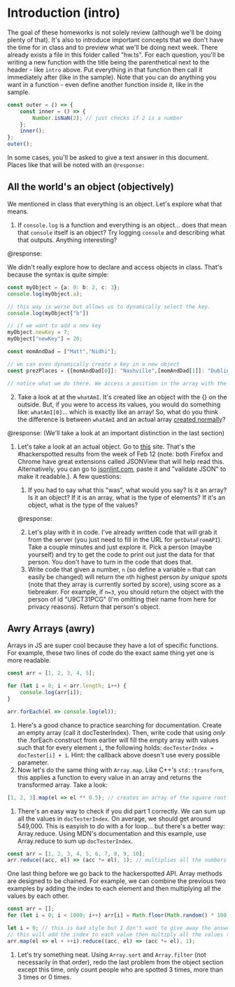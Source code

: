 # Introduction (intro)

The goal of these homeworks is not solely review (although we'll be doing plenty of that). It's also to introduce important concepts that we don't have the time for in class and to preview what we'll be doing next week. There already exists a file in this folder called "hw.ts". For each question, you'll be writing a new function with the title being the parenthetical next to the header - like `intro` above. Put everything in that function then call it immediately after (like in the sample). Note that you can do anything you want in a function - even define another function inside it, like in the sample.

```js
const outer = () => {
	const inner = () => {
		Number.isNaN(2); // just checks if 2 is a number
	};
	inner();
};
outer();
```

In some cases, you'll be asked to give a text answer in this document. Places like that will be noted with an `@response:`

## All the world's an object (objectively)

We mentioned in class that everything is an object. Let's explore what that means.

1. If `console.log` is a function and everything is an object... does that mean that `console` itself is an object? Try logging `console` and describing what that outputs. Anything interesting?

@response:

We didn't really explore how to declare and access objects in class. That's because the syntax is quite simple:

```ts
const myObject = {a: 0: b: 2, c: 3};
console.log(myObject.a);

// this way is worse but allows us to dynamically select the key.
console.log(myObject["b"])

// if we want to add a new key
myObject.newKey = 7;
myObject["newKey"] = 20;

const momAndDad = ["Matt","Nidhi"];

// we can even dynamically create a key in a new object
const prezPlaces = {[momAndDad[0]]: "Nashville",[momAndDad[1]]: "Dublin" };

// notice what we do there. We access a position in the array with the [] operator and then using the spceial [] (this is called computed property names), we create keys with those array values. That's neat.
```

2. Take a look at at the `whatAmI`. It's created like an object with the {} on the outside. But, if you were to access its values, you would do something like: `whatAmI[0]`... which is exactly like an array! So, what do you think the difference is between `whatAmI` and an actual array [created normally](https://developer.mozilla.org/en-US/docs/Web/JavaScript/Reference/Global_Objects/Array?)?

@response:
(We'll take a look at an important distinction in the last section)

1. Let's take a look at an actual object. Go to [this](https://spot.benc.me/?time=1549939921) site. That's the #hackerspotted results from the week of Feb 12 (note: both Firefox and Chrome have great extensions called JSONView that will help read this. Alternatively, you can go to [jsonlint.com](https://jsonlint.com/), paste it and "validate JSON" to make it readable.). A few questions:

   1. If you had to say what this "was", what would you say? Is it an array? Is it an object? If it is an array, what is the type of elements? If it's an object, what is the type of the values?

   @response:

   2. Let's play with it in code. I've already written code that will grab it from the server (you just need to fill in the URL for `getDataFromAPI`). Take a couple minutes and just explore it. Pick a person (maybe yourself) and try to get the code to print out just the data for that person. You don't have to turn in the code that does that.
   3. Write code that given a number, `n` (so define a variable `n` that can easily be changed) will return the `n`th highest person _by unique spots_ (note that they array is currently sorted by score), using score as a tiebreaker. For example, if `n=3`, you should return the object with the person of id "U9CT31PCG" (I'm omitting their name from here for privacy reasons). Return that person's object.

## Awry Arrays (awry)

Arrays in JS are super cool because they have a lot of specific functions. For example, these two lines of code do the exact same thing yet one is more readable.

```ts
const arr = [1, 2, 3, 4, 5];

for (let i = 0; i < arr.length; i++) {
	console.log(arr[i]);
}

arr.forEach(el => console.log(el));
```

1. Here's a good chance to practice searching for documentation. Create an empty array (call it docTesterIndex). Then, write code that using _only_ the .forEach construct from earlier will fill the empty array with values such that for every element `i`, the following holds: `docTesterIndex = docTester[i] + i`. Hint: the callback above doesn't use every possible parameter.
2. Now let's do the same thing with `Array.map`. Like C++'s `std::transform`, this applies a function to every value in an array and returns the transformed array. Take a look:

```ts
[1, 2, 3].map(el => el ** 0.5); // creates an array of the square root of each number
```

1. There's an easy way to check if you did part 1 correctly. We can sum up all the values in `docTesterIndex`. On average, we should get around 549,000. This is easyish to do with a for loop... but there's a better way: Array.reduce. Using MDN's documentation and this example, use Array.reduce to sum up `docTesterIndex`.

```ts
const arr = [1, 2, 3, 4, 5, 6, 7, 8, 9, 10];
arr.reduce((acc, el) => (acc *= el), 1); // multiplies all the numbers together
```

One last thing before we go back to the hackerspotted API. Array methods are designed to be chained. For example, we can combine the previous two examples by adding the index to each element and then multiplying all the values by each other.

```ts
const arr = [];
for (let i = 0; i < 1000; i++) arr[i] = Math.floor(Math.random() * 100);

let i = 0; // this is bad style but I don't want to give away the answer the 1st array question.
// this will add the index to each value then multiply all the values together
arr.map(el => el + ++i).reduce((acc, el) => (acc *= el), 1);
```

1. Let's try something neat. Using `Array.sort` and `Array.filter` (not necessarily in that order), redo the last problem from the object section except this time, only count people who are spotted 3 times, more than 3 times or 0 times.
